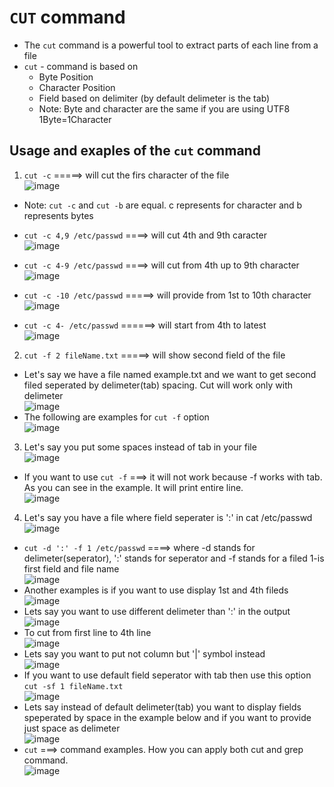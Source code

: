 # `CUT` command

- The `cut` command is a powerful tool to extract parts of each line from a file
- `cut` - command is based on
    - Byte Position
    - Character Position
    - Field based on delimiter (by default delimeter is the tab)
    - Note: Byte and character are the same if you are using UTF8 1Byte=1Character
## Usage and exaples of the `cut` command

1. `cut -c` =====> will cut the firs character of the file
<br> ![image](../images/52.png)
- Note: `cut -c` and `cut -b` are equal. c represents for character and b represents bytes

 - `cut -c 4,9 /etc/passwd` ====> will cut 4th and 9th caracter
<br> ![image](../images/53.png)

 - `cut -c 4-9 /etc/passwd` ====> will cut from 4th up to 9th character
 <br> ![image](../images/54.png)

 - `cut -c -10 /etc/passwd` =====> will provide from 1st to 10th character
 <br> ![image](../images/55.png)

 - `cut -c 4- /etc/passwd` ======> will start from 4th to latest
 <br> ![image](../images/56.png)

2. `cut -f 2 fileName.txt` =====> will show second field of the file
- Let's say we have a file named example.txt and we want to get second filed seperated by delimeter(tab) spacing. Cut will work only with delimeter 
<br> ![image](../images/57.png)
 - The following are examples for `cut -f` option
<br> ![image](../images/58.png)

3. Let's say you put some spaces instead of tab in your file
<br> ![image](../images/59.png)
 - If you want to use `cut -f` ===> it will not work because -f works with tab. As you can see in the example. It will print entire line.
 <br> ![image](../images/60.png)

4. Let's say you have a file where field seperater is ':' in cat /etc/passwd
 <br> ![image](../images/61.png)
 - `cut -d ':' -f 1 /etc/passwd` ====> where -d stands for delimeter(seperator), ':' stands for seperator and -f stands for a filed 1-is first field and file name 
 <br> ![image](../images/62.png)
 - Another examples is if you want to use display 1st and 4th fileds
 <br> ![image](../images/63.png)
 - Lets say you want to use different delimeter than ':' in the output
 <br> ![image](../images/64.png)
 - To cut from first line to 4th line
 <br> ![image](../images/65.png)
 - Lets say you want to put not column but '|' symbol instead
  <br> ![image](../images/66.png)
 - If you want to use default field seperator with tab then use this option `cut -sf 1 fileName.txt`
  <br> ![image](../images/67.png)
 - Lets say instead of default delimeter(tab) you want to display fields speperated by space in the example below and if you want to provide just space as delimeter 
   <br> ![image](../images/68.png)
 - `cut` ===> command examples. How you can apply both cut and grep command.
   <br> ![image](../images/69.png)








